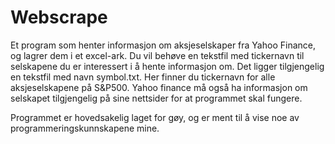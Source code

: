 # Webscrape
Et program som henter informasjon om aksjeselskaper fra Yahoo Finance, og lagrer dem i et excel-ark.
Du vil behøve en tekstfil med tickernavn til selskapene du er interessert i å hente informasjon om. Det ligger
tilgjengelig en tekstfil med navn symbol.txt. Her finner du tickernavn for alle aksjeselskapene på S&P500. 
Yahoo finance må også ha informasjon om selskapet tilgjengelig på sine nettsider for at programmet skal fungere. 

Programmet er hovedsakelig laget for gøy, og er ment til å vise noe av programmeringskunnskapene mine. 
